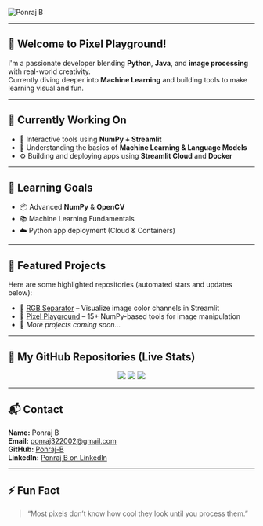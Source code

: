 ![Ponraj B](https://readme-typing-svg.demolab.com/?lines=👋+Hi,+I'm+Ponraj+B;💻+Python+%26+Java+Developer;🎨+Image+Processing+Enthusiast;🚀+Streamlit+Lover;🧠+Learning+Machine+Learning+Fundamentals;⚙️+Building+Foundation+of+LM+Basics&center=true&width=800&)

---

## 🎯 Welcome to Pixel Playground!

I'm a passionate developer blending **Python**, **Java**, and **image processing** with real-world creativity.  
Currently diving deeper into **Machine Learning** and building tools to make learning visual and fun.

---

## 🔭 Currently Working On

- 🧪 Interactive tools using **NumPy + Streamlit**
- 🤖 Understanding the basics of **Machine Learning & Language Models**
- ⚙️ Building and deploying apps using **Streamlit Cloud** and **Docker**

---

## 🌱 Learning Goals

- 📦 Advanced **NumPy** & **OpenCV**
- 📚 Machine Learning Fundamentals
- ☁️ Python app deployment (Cloud & Containers)

---

## 🚀 Featured Projects

Here are some highlighted repositories (automated stars and updates below):

- 🎨 [RGB Separator](https://github.com/Ponraj-B/rgb-separator) – Visualize image color channels in Streamlit  
- 🧰 [Pixel Playground](https://github.com/Ponraj-B/pixel-playground) – 15+ NumPy-based tools for image manipulation  
- 🔧 *More projects coming soon...*

---

## 📂 My GitHub Repositories (Live Stats)

<p align="center">
  <img src="https://github-readme-stats.vercel.app/api/top-langs/?username=Ponraj-B&layout=compact&theme=radical" />
  <img src="https://github-readme-stats.vercel.app/api?username=Ponraj-B&show_icons=true&theme=radical" />
  <img src="https://github-readme-streak-stats.herokuapp.com/?user=Ponraj-B&theme=radical" />
</p>

---

## 📬 Contact

**Name:** Ponraj B  
**Email:** [ponraj322002@gmail.com](mailto:ponraj322002@gmail.com)  
**GitHub:** [Ponraj-B](https://github.com/Ponraj-B)  
**LinkedIn:** [Ponraj B on LinkedIn](https://in.linkedin.com/in/ponraj-b-96a917264)

---

## ⚡ Fun Fact

> “Most pixels don’t know how cool they look until you process them.”
